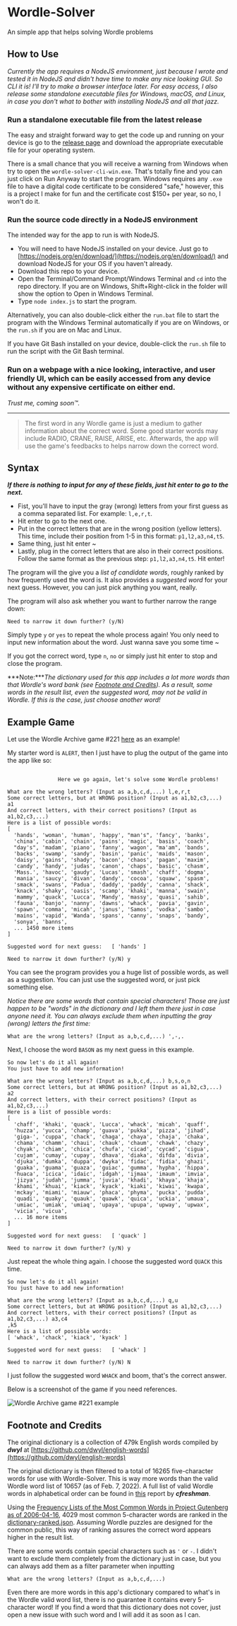 # Wordle-Solver
An simple app that helps solving Wordle problems

## How to Use
*Currently the app requires a NodeJS environment, just because I wrote and tested it in NodeJS and didn't have time to make any nice looking GUI. So CLI it is! I'll try to make a browser interface later. For easy access, I also release some standalone executable files for Windows, macOS, and Linux, in case you don't what to bother with installing NodeJS and all that jazz.*

### Run a standalone executable file from the latest release
The easy and straight forward way to get the code up and running on your device is go to the [release page](https://github.com/codynhanpham/wordle-solver/releases) and download the appropriate executable file for your operating system.

There is a small chance that you will receive a warning from Windows when try to open the `wordle-solver-cli-win.exe`. That's totally fine and you can just click on Run Anyway to start the program. Windows requires any `.exe` file to have a digital code certificate to be considered "safe," however, this is a project I make for fun and the certificate cost $150+ per year, so no, I won't do it.

### Run the source code directly in a NodeJS environment
The intended way for the app to run is with NodeJS.

- You will need to have NodeJS installed on your device. Just go to [https://nodejs.org/en/download/](https://nodejs.org/en/download/) and download NodeJS for your OS if you haven't already.
- Download this repo to your device.
- Open the Terminal/Command Prompt/Windows Terminal and `cd` into the repo directory. If you are on Windows, Shift+Right-click in the folder will show the option to Open in Windows Terminal.
- Type `node index.js` to start the program.

Alternatively, you can also double-click either the `run.bat` file to start the program with the Windows Terminal automatically if you are on Windows, or the `run.sh` if you are on Mac and Linux.

If you have Git Bash installed on your device, double-click the `run.sh` file to run the script with the Git Bash terminal.

### Run on a webpage with a nice looking, interactive, and user friendly UI, which can be easily accessed from any device without any expensive certificate on either end.
*Trust me, coming soon™.*

---

>The first word in any Wordle game is just a medium to gather information about the correct word. Some good starter words may include RADIO, CRANE, RAISE, ARISE, etc. Afterwards, the app will use the game's feedbacks to helps narrow down the correct word.

## Syntax
***If there is nothing to input for any of these fields, just hit enter to go to the next.***
- Fist, you'll have to input the gray (wrong) letters from your first guess as a comma separated list. For example: `l,e,r,t`.
- Hit enter to go to the next one.
- Put in the correct letters that are in the wrong position (yellow letters). This time, include their position from 1-5 in this format: `p1,l2,a3,n4,t5`.
- Same thing, just hit enter ~
- Lastly, plug in the correct letters that are also in their correct positions. Follow the same format as the previous step: `p1,l2,a3,n4,t5`. Hit enter!

The program will the give you a *list of candidate words*, roughly ranked by how frequently used the word is. It also provides a *suggested word* for your next guess. However, you can just pick anything you want, really.

The program will also ask whether you want to further narrow the range down:

```Need to narrow it down further? (y/N) ```

Simply type `y` or `yes` to repeat the whole process again! You only need to input new information about the word. Just wanna save you some time ~

If you got the correct word, type `n`, `no` or simply just hit enter to stop and close the program.

***Note:****The dictionary used for this app includes a lot more words than that Wordle's word bank (see [Footnote and Credits](https://github.com/codynhanpham/wordle-solver#footnote-and-credits)). As a result, some words in the result list, even the suggested word, may not be valid in Wordle. If this is the case, just choose another word!*

## Example Game
Let use the Wordle Archive game #221 [here](https://www.devangthakkar.com/wordle_archive/?221) as an example!

My starter word is `ALERT`, then I just have to plug the output of the game into the app like so:
```

                Here we go again, let's solve some Wordle problems!

What are the wrong letters? (Input as a,b,c,d,...) l,e,r,t
Some correct letters, but at WRONG position? (Input as a1,b2,c3,...) a1
And correct letters, with their correct positions? (Input as a1,b2,c3,...)
Here is a list of possible words:
[
  'hands', 'woman', 'human', 'happy', "man's", 'fancy', 'banks',
  'china', 'cabin', 'chain', 'pains', 'magic', 'basis', 'coach',
  "day's", 'madam', 'piano', 'fanny', 'wagon', "ma'am", 'bands',
  'backs', 'swamp', 'sandy', 'basin', 'panic', 'maids', 'mason',
  'daisy', 'gains', 'shady', 'bacon', 'chaos', 'pagan', 'maxim',
  'candy', 'handy', 'judas', 'canon', 'chaps', 'basic', 'chasm',
  'Mass.', 'havoc', 'gaudy', 'Lucas', 'smash', 'chaff', 'dogma',
  'mania', 'saucy', 'divan', 'dandy', 'cocoa', 'squaw', 'spasm',
  'smack', 'swans', 'Padua', 'daddy', 'paddy', 'canna', 'shack',
  'knack', 'shaky', 'oasis', 'scamp', 'khaki', 'manna', 'swain',
  'mammy', 'quack', 'Lucca', 'Mandy', 'massy', 'quasi', 'sahib',
  'fauna', 'banjo', 'nanny', 'dawns', 'whack', 'pavia', 'gavin',
  'spawn', 'comma', 'micah', 'janus', 'Samos', 'vodka', 'sambo',
  'mains', 'vapid', 'Wanda', 'spans', 'canny', 'snaps', 'bandy',
  'sonya', 'banns',
  ... 1450 more items
]

Suggested word for next guess:   [ 'hands' ]

Need to narrow it down further? (y/N) y
```

You can see the program provides you a huge list of possible words, as well as a suggestion. You can just use the suggested word, or just pick something else.

*Notice there are some words that contain special characters! Those are just happen to be "words" in the dictionary and I left them there just in case anyone need it. You can always exclude them when inputting the gray (wrong) letters the first time:*
```
What are the wrong letters? (Input as a,b,c,d,...) ',-,.
```


Next, I choose the word `BASON` as my next guess in this example.
```
So now let's do it all again!
You just have to add new information!

What are the wrong letters? (Input as a,b,c,d,...) b,s,o,n
Some correct letters, but at WRONG position? (Input as a1,b2,c3,...) a2
And correct letters, with their correct positions? (Input as a1,b2,c3,...)
Here is a list of possible words:
[
  'chaff', 'khaki', 'quack', 'Lucca', 'whack', 'micah', 'quaff',
  'huzza', 'yucca', 'champ', 'guava', 'pukka', 'pizza', 'jihad',
  'giga-', 'cuppa', 'chack', 'chaga', 'chaya', 'chaja', 'chaka',
  'chama', 'chamm', 'chaui', 'chauk', 'chaum', 'chawk', 'chazy',
  'chyak', 'chiam', 'chica', 'chufa', 'cicad', 'cycad', 'cigua',
  'cujam', 'cumay', 'cupay', 'dhava', 'diaka', 'difda', 'divia',
  'djuka', 'dumka', 'duppa', 'dwyka', 'fidac', 'fidia', 'ghazi',
  'guaka', 'guama', 'guaza', 'guiac', 'gumma', 'hypha', 'hippa',
  'huaca', 'icica', 'idaic', 'idgah', 'ijmaa', 'imaum', 'imvia',
  'jizya', 'judah', 'jumma', 'juvia', 'khadi', 'khaya', 'khaja',
  'khami', 'khuai', 'kiack', 'kyack', 'kiaki', 'kiwai', 'kwapa',
  'mckay', 'miami', 'miauw', 'phaca', 'phyma', 'pucka', 'pudda',
  'quadi', 'quaky', 'quauk', 'quawk', 'quica', 'uckia', 'umaua',
  'umiac', 'umiak', 'umiaq', 'upaya', 'upupa', 'upway', 'upwax',
  'vicia', 'vicua',
  ... 16 more items
]

Suggested word for next guess:   [ 'quack' ]

Need to narrow it down further? (y/N) y
```

Just repeat the whole thing again. I choose the suggested word `QUACK` this time.
```
So now let's do it all again!
You just have to add new information!

What are the wrong letters? (Input as a,b,c,d,...) q,u
Some correct letters, but at WRONG position? (Input as a1,b2,c3,...)
And correct letters, with their correct positions? (Input as a1,b2,c3,...) a3,c4
,k5
Here is a list of possible words:
[ 'whack', 'chack', 'kiack', 'kyack' ]

Suggested word for next guess:   [ 'whack' ]

Need to narrow it down further? (y/N) N
```

I just follow the suggested word `WHACK` and boom, that's the correct answer.

Below is a screenshot of the game if you need references.

![Wordle Archive game #221 example](https://raw.githubusercontent.com/codynhanpham/wordle-solver/main/demo.png)

## Footnote and Credits
The original dictionary is a collection of 479k English words compiled by ***dwyl*** at [https://github.com/dwyl/english-words](https://github.com/dwyl/english-words)

The original dictionary is then filtered to a total of 16265 five-character words for use with Wordle-Solver. This is way more words than the valid Wordle word list of 10657 (as of Feb. 7, 2022). A full list of valid Wordle words in alphabetical order can be found in [this](https://gist.github.com/cfreshman/cdcdf777450c5b5301e439061d29694c) report by ***cfreshman***.

Using the [Frequency Lists of the Most Common Words in Project Gutenberg as of 2006-04-16](https://en.wiktionary.org/wiki/Wiktionary:Frequency_lists#:~:text=of%20The%20Simpsons-,Project%20Gutenberg,-%5Bedit%5D), 4029 most common 5-character words are ranked in the [dictionary-ranked.json](https://github.com/codynhanpham/wordle-solver/blob/main/dictionary-ranked.json). Assuming Wordle puzzles are designed for the common public, this way of ranking assures the correct word appears higher in the result list.

There are some words contain special characters such as `'` or `-`. I didn't want to exclude them completely from the dictionary just in case, but you can always add them as a filter parameter when inputting
```
What are the wrong letters? (Input as a,b,c,d,...) 
```

Even there are more words in this app's dictionary compared to what's in the Wordle valid word list, there is no guarantee it contains every 5-character word! If you find a word that this dictionary does not cover, just open a new issue with such word and I will add it as soon as I can.
